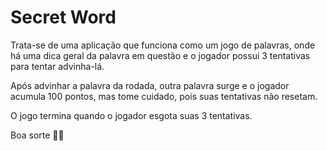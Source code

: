 # Secret Word

Trata-se de uma aplicação que funciona como um jogo de palavras, onde há uma dica geral da palavra em questão e o jogador possui 3 tentativas para tentar advinha-lá. 

Após advinhar a palavra da rodada, outra palavra surge e o jogador acumula 100 pontos, mas tome cuidado, pois suas tentativas não resetam.

O jogo termina quando o jogador esgota suas 3 tentativas.

Boa sorte 🤞🎉

